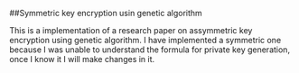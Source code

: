 ##Symmetric key encryption usin genetic algorithm


This is a implementation of a research paper on assymmetric key encryption using genetic algorithm.
I have implemented a symmetric one because I was unable to understand the formula for private key generation,
once I know it I will make changes in it.



